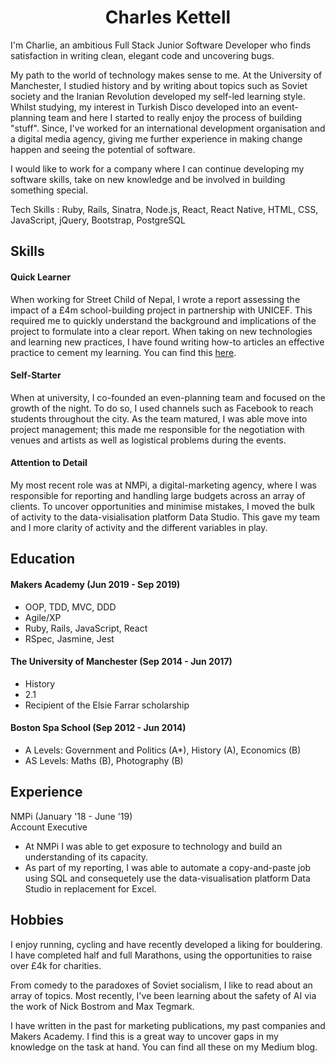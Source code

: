 <h1 align='center'> Charles Kettell </h1>

I'm Charlie, an ambitious Full Stack Junior Software Developer who finds satisfaction in writing clean, elegant code and uncovering bugs. 

My path to the world of technology makes sense to me. At the University of Manchester, I studied history and by writing about topics such as Soviet society and the Iranian Revolution developed my self-led learning style. Whilst studying, my interest in Turkish Disco developed into an event-planning team and here I started to really enjoy the process of building "stuff". Since, I've worked for an international development organisation and a digital media agency, giving me further experience in making change happen and seeing the potential of software.

I would like to work for a company where I can continue developing my software skills, take on new knowledge and be involved in building something special. 

Tech Skills : Ruby, Rails, Sinatra, Node.js, React, React Native, HTML, CSS, JavaScript, jQuery, Bootstrap, PostgreSQL

## Skills

#### Quick Learner

When working for Street Child of Nepal, I wrote a report assessing the impact of a £4m school-building project in partnership with UNICEF. This required me to quickly understand the background and implications of the project to formulate into a clear report. When taking on new technologies and learning new practices, I have found writing how-to articles an effective practice to cement my learning. You can find this <a href="https://medium.com/@charleskettell">here</a>. 

#### Self-Starter

When at university, I co-founded an even-planning team and focused on the growth of the night. To do so, I used channels such as Facebook to reach students throughout the city. As the team matured, I was able move into project management; this made me responsible for the negotiation with venues and artists as well as logistical problems during the events. 

#### Attention to Detail

My most recent role was at NMPi, a digital-marketing agency, where I was responsible for reporting and handling large budgets across an array of clients. To uncover opportunities and minimise mistakes, I moved the bulk of activity to the data-visialisation platform Data Studio. This gave my team and I more clarity of activity and the different variables in play. 

## Education

#### Makers Academy (Jun 2019 - Sep 2019)

- OOP, TDD, MVC, DDD
- Agile/XP
- Ruby, Rails, JavaScript, React
- RSpec, Jasmine, Jest

#### The University of Manchester (Sep 2014 - Jun 2017)

- History
- 2.1
- Recipient of the Elsie Farrar scholarship 

#### Boston Spa School (Sep 2012 - Jun 2014)

- A Levels: Government and Politics (A*), History (A), Economics (B) 
- AS Levels: Maths (B), Photography (B)

## Experience

NMPi (January '18 - June '19)    
Account Executive  
- At NMPi I was able to get exposure to technology and build an understanding of its capacity. 
- As part of my reporting, I was able to automate a copy-and-paste job using SQL and consequetely use the data-visualisation platform Data Studio in replacement for Excel. 

## Hobbies

I enjoy running, cycling and have recently developed a liking for bouldering. I have completed half and full Marathons, using the opportunities to raise over £4k for charities.

From comedy to the paradoxes of Soviet socialism, I like to read about an array of topics. Most recently, I've been learning about the safety of AI via the work of Nick Bostrom and Max Tegmark.

I have written in the past for marketing publications, my past companies and Makers Academy. I find this is a great way to uncover gaps in my knowledge on the task at hand. You can find all these on my Medium blog. 
